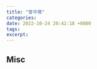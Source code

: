 ```yaml
---
title: "曾华倩"
categories: 
date: 2022-10-24 20:42:18 +0800
tags: 
excerpt: 
---
```













## Misc



 